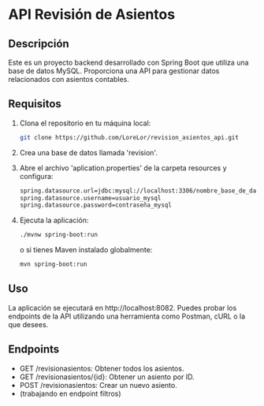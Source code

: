 ﻿# API Revisión de Asientos

## Descripción

Este es un proyecto backend desarrollado con Spring Boot que utiliza una base de datos MySQL. Proporciona una API para gestionar datos relacionados con asientos contables.

## Requisitos

1. Clona el repositorio en tu máquina local:
   
   ```bash
   git clone https://github.com/LoreLor/revision_asientos_api.git
   ```
   
3. Crea una base de datos llamada 'revision'.
   
4. Abre el archivo 'aplication.properties' de la carpeta resources y configura:

   ```bash
   spring.datasource.url=jdbc:mysql://localhost:3306/nombre_base_de_datos
   spring.datasource.username=usuario_mysql
   spring.datasource.password=contraseña_mysql
   ```
   
5. Ejecuta la aplicación:
    ```bash
    ./mvnw spring-boot:run
    ```
    o si tienes Maven instalado globalmente:
   ```bash
   mvn spring-boot:run
   ```
   
## Uso

La aplicación se ejecutará en http://localhost:8082. Puedes probar los endpoints de la API utilizando una herramienta como Postman, cURL o la que desees.

## Endpoints

* GET /revisionasientos: Obtener todos los asientos.
* GET /revisionasientos/{id}: Obtener un asiento por ID.
* POST /revisionasientos: Crear un nuevo asiento.
* (trabajando en endpoint filtros)


   
